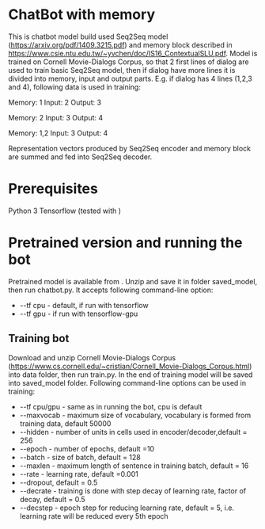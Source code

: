 # ChatBot with memory

This is chatbot model build used Seq2Seq model (https://arxiv.org/pdf/1409.3215.pdf) and memory block described in https://www.csie.ntu.edu.tw/~yvchen/doc/IS16_ContextualSLU.pdf. Model is trained on Cornell Movie-Dialogs Corpus, so that 2 first lines of dialog are used to train basic Seq2Seq model, then if dialog have more lines it is divided into memory, input and output parts. E.g. if dialog has 4 lines (1,2,3 and 4), following data is used in training:

Memory: 1
Input: 2
Output: 3

Memory: 2
Input: 3
Output: 4

Memory: 1,2
Input: 3
Output: 4

Representation vectors produced by Seq2Seq encoder and memory block are summed and fed into Seq2Seq decoder.

# Prerequisites
 Python 3
 Tensorflow (tested with )

# Pretrained version and running the bot

Pretrained model is available from . Unzip and save it in folder saved_model, then run chatbot.py. It accepts following command-line option:

* --tf cpu - default, if run with tensorflow
* --tf gpu - if run with tensorflow-gpu 
 

## Training bot

Download and unzip Cornell Movie-Dialogs Corpus (https://www.cs.cornell.edu/~cristian/Cornell_Movie-Dialogs_Corpus.html) into data folder, then run train.py. In the end of training model will be saved into saved_model folder. Following command-line options can be used in training:

* --tf cpu/gpu - same as in running the bot, cpu is default
* --maxvocab - maximum size of vocabulary, vocabulary is formed from training data, default 50000
* --hidden - number of units in cells used in encoder/decoder,default = 256
* --epoch - number of epochs, default =10
* --batch - size of batch, default = 128 
* --maxlen - maximum length of sentence in training batch, default = 16
* --rate - learning rate, default =0.001
* --dropout, default = 0.5
* --decrate - training is done with step decay of learning rate, factor of decay, default = 0.5
* --decstep - epoch step for reducing learning rate, default = 5, i.e. learning rate will be reduced every 5th epoch
